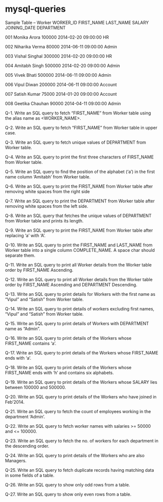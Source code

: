 # mysql-queries
Sample Table – Worker 
WORKER_ID FIRST_NAME LAST_NAME SALARY JOINING_DATE DEPARTMENT 

001 Monika Arora 100000 2014-02-20 09:00:00 HR 

002 Niharika Verma 80000 2014-06-11 09:00:00 Admin 

003 Vishal Singhal 300000 2014-02-20 09:00:00 HR 

004 Amitabh Singh 500000 2014-02-20 09:00:00 Admin 

005 Vivek Bhati 500000 2014-06-11 09:00:00 Admin 

006 Vipul Diwan 200000 2014-06-11 09:00:00 Account 

007 Satish Kumar 75000 2014-01-20 09:00:00 Account 

008 Geetika Chauhan 90000 2014-04-11 09:00:00 Admin 

Q-1. Write an SQL query to fetch “FIRST_NAME” from Worker table using the alias name as 
<WORKER_NAME>. 

Q-2. Write an SQL query to fetch “FIRST_NAME” from Worker table in upper case. 

Q-3. Write an SQL query to fetch unique values of DEPARTMENT from Worker table. 

Q-4. Write an SQL query to print the first three characters of FIRST_NAME from Worker table. 

Q-5. Write an SQL query to find the position of the alphabet (‘a’) in the first name column ‘Amitabh’ 
from Worker table. 

Q-6. Write an SQL query to print the FIRST_NAME from Worker table after removing white spaces 
from the right side 

Q-7. Write an SQL query to print the DEPARTMENT from Worker table after removing white spaces 
from the left side. 

Q-8. Write an SQL query that fetches the unique values of DEPARTMENT from Worker table and 
prints its length. 

Q-9. Write an SQL query to print the FIRST_NAME from Worker table after replacing ‘a’ with ‘A’. 

Q-10. Write an SQL query to print the FIRST_NAME and LAST_NAME from Worker table into a single 
column COMPLETE_NAME. A space char should separate them. 

Q-11. Write an SQL query to print all Worker details from the Worker table order by FIRST_NAME 
Ascending. 

Q-12. Write an SQL query to print all Worker details from the Worker table order by FIRST_NAME 
Ascending and DEPARTMENT Descending. 

Q-13. Write an SQL query to print details for Workers with the first name as “Vipul” and “Satish” 
from Worker table. 

Q-14. Write an SQL query to print details of workers excluding first names, “Vipul” and “Satish” from 
Worker table. 

Q-15. Write an SQL query to print details of Workers with DEPARTMENT name as “Admin”. 

Q-16. Write an SQL query to print details of the Workers whose FIRST_NAME contains ‘a’. 

Q-17. Write an SQL query to print details of the Workers whose FIRST_NAME ends with ‘a’. 

Q-18. Write an SQL query to print details of the Workers whose FIRST_NAME ends with ‘h’ and 
contains six alphabets. 

Q-19. Write an SQL query to print details of the Workers whose SALARY lies between 100000 and 
500000. 

Q-20. Write an SQL query to print details of the Workers who have joined in Feb’2014. 

Q-21. Write an SQL query to fetch the count of employees working in the department ‘Admin’. 

Q-22. Write an SQL query to fetch worker names with salaries >= 50000 and <= 100000. 

Q-23. Write an SQL query to fetch the no. of workers for each department in the descending order. 

Q-24. Write an SQL query to print details of the Workers who are also Managers. 

Q-25. Write an SQL query to fetch duplicate records having matching data in some fields of a table. 

Q-26. Write an SQL query to show only odd rows from a table. 

Q-27. Write an SQL query to show only even rows from a table. 
